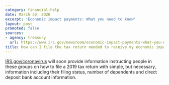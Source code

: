 ```yaml
---
category: financial-help
date: March 30, 2020
excerpt: 'Economic impact payments: What you need to know'
layout: post
promoted: false
sources:
- agency: treasury
  url: https://www.irs.gov/newsroom/economic-impact-payments-what-you-need-to-know
title: How can I file the tax return needed to receive my economic impact payment?
---
```


[IRS.gov/coronavirus](https://www.irs.gov/coronavirus) will soon provide information instructing people in these groups on how to file a 2019 tax return with simple, but necessary, information including their filing status, number of dependents and direct deposit bank account information.